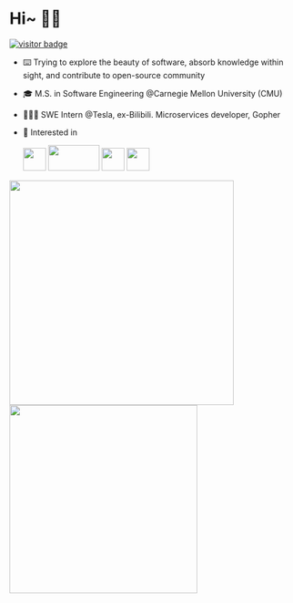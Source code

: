 # Hi~ 👋🏻

[![visitor badge](https://visitor-badge.laobi.icu/badge?page_id=joey66666.visitor-badge)](https://github.com/zzjoey)

- ⌨️ Trying to explore the beauty of software, absorb knowledge within sight, and contribute to open-source community

- 🎓 M.S. in Software Engineering @Carnegie Mellon University (CMU)

- 👨🏻‍💻 SWE Intern @Tesla, ex-Bilibili. Microservices developer, Gopher

<!-- - 📚 Lifelong learner, 📷 Photographer, 🎹 Piano beginner, 🛣 Fascinated with travelling -->

- 💙 Interested in

  <code><img height="40" src="https://github.com/zzjoey/zzjoey/blob/master/assets/go-blue.svg"></code>
  <code><img height="45" width="90" src="https://github.com/zzjoey/zzjoey/blob/master/assets/Java_logo_icon.png"></code>
  <code><img height="40" src="https://github.com/zzjoey/zzjoey/blob/master/assets/python-3.svg"></code>
  <code><img height="40" src="https://github.com/zzjoey/zzjoey/blob/master/assets/Swift_logo_horz_lockup_color_rgb.svg"></code>

<a href="https://github.com/zzjoey">
  <img width="394" src="https://github-readme-stats-rho.vercel.app/api?username=zzjoey&show_icons=true" />
</a>
<a href="https://github.com/zzjoey?tab=repositories">
  <img width="330" src="https://github-readme-stats.vercel.app/api/top-langs/?username=zzjoey&layout=compact" />
</a>
